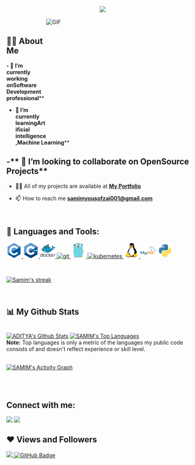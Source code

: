 <p align="center">
  <a href="https://github.com/fairyland0926"><img src="https://readme-typing-svg.herokuapp.com/?lines=Hi,%20I'm%20Samim%20Yousofzai%20👋;&font=Pacifico&center=true&width=650&height=120&color=58a6ff&vCenter=true&size=45%22"></a>
</p>
<div align = "left">
  <img  align=right alt="GIF" src="https://github.com/abhisheknaiidu/abhisheknaiidu/blob/master/code.gif?raw=true" width="400" height="300" />
<br>


## 🙋‍♂️ About Me
<!-- <h2 align="left"> <img src="https://media.giphy.com/media/26DoiqmYcxgFICb3G/giphy.gif" width="30px"> About Me</h2> -->

**- 🔭 **I’m currently working on**Software Development professional****

- **🌱 **I’m currently learning**Artificial intelligence,Machine Learning****

-** 👯 I’m looking to collaborate on **OpenSource Projects****
- 
- 👨‍💻 All of my projects are available at **[My Portfolio](https://github.com/Samimyousofzai?tab=repositories)**

- 📫 How to reach me **samimyousofzai001@gmail.com**



<br/>

## 🚀 Languages and Tools:


<p align="left"> <a href="https://www.cprogramming.com/" target="_blank" rel="noreferrer"> <img src="https://raw.githubusercontent.com/devicons/devicon/master/icons/c/c-original.svg" alt="c" width="40" height="40"/> </a> <a href="https://www.w3schools.com/cpp/" target="_blank" rel="noreferrer"> <img src="https://raw.githubusercontent.com/devicons/devicon/master/icons/cplusplus/cplusplus-original.svg" alt="cplusplus" width="40" height="40"/> </a> <a href="https://www.docker.com/" target="_blank" rel="noreferrer"> <img src="https://raw.githubusercontent.com/devicons/devicon/master/icons/docker/docker-original-wordmark.svg" alt="docker" width="40" height="40"/> </a> <a href="https://git-scm.com/" target="_blank" rel="noreferrer"> <img src="https://www.vectorlogo.zone/logos/git-scm/git-scm-icon.svg" alt="git" width="40" height="40"/> </a> <a href="https://golang.org" target="_blank" rel="noreferrer"> <img src="https://raw.githubusercontent.com/devicons/devicon/master/icons/go/go-original.svg" alt="go" width="40" height="40"/> </a> <a href="https://kubernetes.io" target="_blank" rel="noreferrer"> <img src="https://www.vectorlogo.zone/logos/kubernetes/kubernetes-icon.svg" alt="kubernetes" width="40" height="40"/> </a> <a href="https://www.linux.org/" target="_blank" rel="noreferrer"> <img src="https://raw.githubusercontent.com/devicons/devicon/master/icons/linux/linux-original.svg" alt="linux" width="40" height="40"/> </a> <img src="https://raw.githubusercontent.com/devicons/devicon/master/icons/mysql/mysql-original-wordmark.svg" alt="mysql" width="40" height="40"/> </a> <a href="https://www.python.org" target="_blank" rel="noreferrer"> <img src="https://raw.githubusercontent.com/devicons/devicon/master/icons/python/python-original.svg" alt="python" width="40" height="40"/> </a> </p>


<!-- [![React Badge](https://img.shields.io/badge/-React-61DBFB?style=for-the-badge&labelColor=black&logo=react&logoColor=61DBFB)](#)  [![Javascript Badge](https://img.shields.io/badge/-Javascript-F0DB4F?style=for-the-badge&labelColor=black&logo=javascript&logoColor=F0DB4F)](#) [![Typescript Badge](https://img.shields.io/badge/-Typescript-007acc?style=for-the-badge&labelColor=black&logo=typescript&logoColor=007acc)](#) [![Nodejs Badge](https://img.shields.io/badge/-Nodejs-3C873A?style=for-the-badge&labelColor=black&logo=node.js&logoColor=3C873A)](#) [![GraphQL Badge](https://img.shields.io/badge/-GraphQl-e535ab?style=for-the-badge&labelColor=black&logo=node.js&logoColor=e535ab)](#) -->
<br/>

<p align="left">
    <a href="https://github.com/Samim yousofzai/github-readme-streak-stats">
        <img title="🔥 Get streak stats for your profile at git.io/streak-stats" alt="Samim's streak" src="https://github-readme-streak-stats.herokuapp.com/?user=Samim Yousofzai&theme=black-ice&hide_border=true&stroke=0000&background=060A0CD0"/>
    </a>
</p>

<br/>

## 📊 My Github Stats

  <br/>
    <a href="https://github.com/Samim Yousofzai/github-readme-stats"><img alt="ADITYA's Github Stats" src="https://github-readme-stats.vercel.app/api?username=Samim Yousofzai&show_icons=true&count_private=true&theme=react&hide_border=true&bg_color=0D1117" /></a>
  <a href="https://github.com/Samim Yousofzai/github-readme-stats"><img alt="SAMIM's Top Languages" src="https://github-readme-stats.vercel.app/api/top-langs/?username=Samim Yousofzai&langs_count=8&count_private=true&layout=compact&theme=react&hide_border=true&bg_color=0D1117" /></a>
  <br/>
  <b>Note:</b> Top languages is only a metric of the languages my public code consists of and doesn't reflect experience or skill level.


<br/>
<br/>

<a href="https://github.com/Samim Yousofzai/github-readme-activity-graph"><img alt="SAMIM's Activity Graph" src="https://activity-graph.herokuapp.com/graph?username=Samim Yousofzai&bg_color=0D1117&color=5BCDEC&line=5BCDEC&point=FFFFFF&hide_border=true" /></a>

<br/>
<br/>

## Connect with me:
<p align="left">

<a href = "https://https://www.linkedin.com/in/mohammad-samim-yousofzai-0b54a6275/"><img src="https://img.icons8.com/fluent/48/000000/linkedin.png"/></a>
<a href = "https://twitter.com/"><img src="https://img.icons8.com/fluent/48/000000/twitter.png"/></a>



</p>

## ❤ Views and Followers
<a href="https://github.com/Samim Yousofzai/github-profile-views-counter">
    <img src="https://komarev.com/ghpvc/?username=Samim Yousofzai">
</a>
<a href="https://github.com/Samimyousofzai/Java-Practical-?tab=followers"><img src="https://img.shields.io/github/followers/AdityaKoranga?label=Followers&style=social" alt="GitHub Badge"></a>
